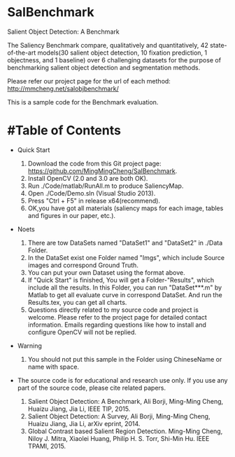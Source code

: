 # SalBenchmark
Salient Object Detection: A Benchmark


The Saliency Benchmark compare, qualitatively and quantitatively, 42 state-of-the-art models(30 salient object detection, 10 fixation prediction, 1 objectness, and 1 baseline) over 6 challenging datasets for the purpose of benchmarking salient object detection and segmentation methods. 


Please refer our project page for the url of each method: http://mmcheng.net/salobjbenchmark/


This is a sample code for the Benchmark evaluation.

#Table of Contents
=================

- Quick Start
	1. Download the code from this Git project page: https://github.com/MingMingCheng/SalBenchmark.
	2. Install OpenCV (2.0 and 3.0 are both OK).
	3. Run ./Code/matlab/RunAll.m to produce SaliencyMap.
	4. Open ./Code/Demo.sln (Visual Studio 2013).
	5. Press "Ctrl + F5" in release x64(recommend).
	6. OK,you have got all materials (saliency maps for each image, tables and figures in our paper, etc.).
	
- Noets
	1. There are tow DataSets named "DataSet1" and "DataSet2" in ./Data Folder.
	2. In the DataSet exist one Folder named "Imgs", which include Source images and correspond Ground Truth. 
	3. You can put your own Dataset using the format above.
	4. If "Quick Start" is finished, You will get a Folder-"Results", which include all the results. In this Folder, you can run "DataSet***.m" by Matlab to get all evaluate curve in correspond DataSet. And run the Results.tex, you can get all charts.	
	5. Questions directly related to my source code and project is welcome. Please refer to the project page for detailed contact information. Emails regarding questions like how to install and configure OpenCV will not be replied.
	
- Warning
	1. You should not put this sample in the Folder using ChineseName or name with space.

- The source code is for educational and research use only. If you use any part of the source code, please cite related papers.
	1. Salient Object Detection: A Benchmark, Ali Borji, Ming-Ming Cheng, Huaizu Jiang, Jia Li, IEEE TIP, 2015.
	2. Salient Object Detection: A Survey, Ali Borji, Ming-Ming Cheng, Huaizu Jiang, Jia Li, arXiv eprint, 2014.
	3. Global Contrast based Salient Region Detection. Ming-Ming Cheng, Niloy J. Mitra, Xiaolei Huang, Philip H. S. Torr, Shi-Min Hu. IEEE TPAMI, 2015.
